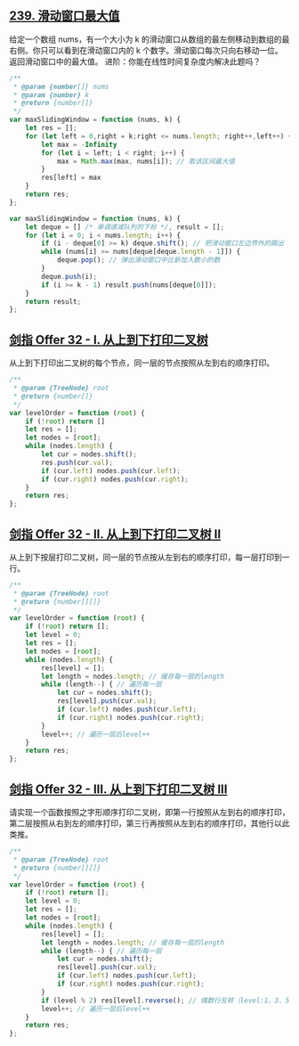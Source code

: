 ## [239. 滑动窗口最大值](https://leetcode-cn.com/problems/sliding-window-maximum/submissions/)
给定一个数组 nums，有一个大小为 k 的滑动窗口从数组的最左侧移动到数组的最右侧。你只可以看到在滑动窗口内的 k 个数字。滑动窗口每次只向右移动一位。返回滑动窗口中的最大值。
进阶：你能在线性时间复杂度内解决此题吗？
 
```js
/**
 * @param {number[]} nums
 * @param {number} k
 * @return {number[]}
 */
var maxSlidingWindow = function (nums, k) {
    let res = [];
    for (let left = 0,right = k;right <= nums.length; right++,left++) { // 遍历每个区间
        let max = -Infinity
        for (let i = left; i < right; i++) {
            max = Math.max(max, nums[i]); // 取该区间最大值
        }
        res[left] = max
    }
    return res;
};

var maxSlidingWindow = function (nums, k) {
    let deque = [] /* 单调递减队列的下标 */, result = [];
    for (let i = 0; i < nums.length; i++) {
        if (i - deque[0] >= k) deque.shift(); // 把滑动窗口左边界外的踢出
        while (nums[i] >= nums[deque[deque.length - 1]]) {
            deque.pop(); // 弹出滑动窗口中比新加入数小的数
        }
        deque.push(i);
        if (i >= k - 1) result.push(nums[deque[0]]);
    }
    return result;
};
```

## [剑指 Offer 32 - I. 从上到下打印二叉树](https://leetcode-cn.com/problems/cong-shang-dao-xia-da-yin-er-cha-shu-lcof/)
从上到下打印出二叉树的每个节点，同一层的节点按照从左到右的顺序打印。

```js
/**
 * @param {TreeNode} root
 * @return {number[]}
 */
var levelOrder = function (root) {
    if (!root) return []
    let res = [];
    let nodes = [root];
    while (nodes.length) {
        let cur = nodes.shift();
        res.push(cur.val);
        if (cur.left) nodes.push(cur.left);
        if (cur.right) nodes.push(cur.right);
    }
    return res;
};
```

## [剑指 Offer 32 - II. 从上到下打印二叉树 II](https://leetcode-cn.com/problems/cong-shang-dao-xia-da-yin-er-cha-shu-ii-lcof/)
从上到下按层打印二叉树，同一层的节点按从左到右的顺序打印，每一层打印到一行。

```js
/**
 * @param {TreeNode} root
 * @return {number[][]}
 */
var levelOrder = function (root) {
    if (!root) return [];
    let level = 0;
    let res = [];
    let nodes = [root];
    while (nodes.length) {
        res[level] = [];
        let length = nodes.length; // 缓存每一层的length 
        while (length--) { // 遍历每一层
            let cur = nodes.shift();
            res[level].push(cur.val);
            if (cur.left) nodes.push(cur.left);
            if (cur.right) nodes.push(cur.right);
        }
        level++; // 遍历一层后level++
    }
    return res;
};
```

## [剑指 Offer 32 - III. 从上到下打印二叉树 III](https://leetcode-cn.com/problems/cong-shang-dao-xia-da-yin-er-cha-shu-iii-lcof/)
请实现一个函数按照之字形顺序打印二叉树，即第一行按照从左到右的顺序打印，第二层按照从右到左的顺序打印，第三行再按照从左到右的顺序打印，其他行以此类推。

```js
/**
 * @param {TreeNode} root
 * @return {number[][]}
 */
var levelOrder = function (root) {
    if (!root) return [];
    let level = 0;
    let res = [];
    let nodes = [root];
    while (nodes.length) {
        res[level] = [];
        let length = nodes.length; // 缓存每一层的length 
        while (length--) { // 遍历每一层
            let cur = nodes.shift();
            res[level].push(cur.val);
            if (cur.left) nodes.push(cur.left);
            if (cur.right) nodes.push(cur.right);
        }
        if (level % 2) res[level].reverse(); // 偶数行反转（level:1、3、5...）
        level++; // 遍历一层后level++
    }
    return res;
};
```